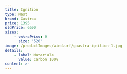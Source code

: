 ```yaml
---
title: Ignition
type: Mast
brand: Gastraa
price: 1395
oldPrice: 6500
sizes:
    - extraPrice: 0
      size: "520"
image: /productImages/windsurf/gaastra-ignition-1.jpg
details:
    - label: Materiale
      value: Carbon 100%
content: >-
---
```

